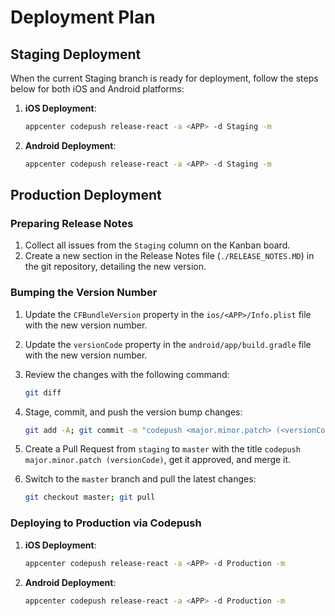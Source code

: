 # Deployment Plan

## Staging Deployment

When the current Staging branch is ready for deployment, follow the steps below for both iOS and Android platforms:

1. **iOS Deployment**:
    ```bash
    appcenter codepush release-react -a <APP> -d Staging -m
    ```

2. **Android Deployment**:
    ```bash
    appcenter codepush release-react -a <APP> -d Staging -m
    ```

## Production Deployment

### Preparing Release Notes

1. Collect all issues from the `Staging` column on the Kanban board.
2. Create a new section in the Release Notes file (`./RELEASE_NOTES.MD`) in the git repository, detailing the new version.

### Bumping the Version Number

1. Update the `CFBundleVersion` property in the `ios/<APP>/Info.plist` file with the new version number.
2. Update the `versionCode` property in the `android/app/build.gradle` file with the new version number.
3. Review the changes with the following command:
    ```bash
    git diff
    ```

4. Stage, commit, and push the version bump changes:
    ```bash
    git add -A; git commit -m "codepush <major.minor.patch> (<versionCode>)"; git push origin HEAD
    ```

5. Create a Pull Request from `staging` to `master` with the title `codepush major.minor.patch (versionCode)`, get it approved, and merge it.
6. Switch to the `master` branch and pull the latest changes:
    ```bash
    git checkout master; git pull
    ```

### Deploying to Production via Codepush

1. **iOS Deployment**:
    ```bash
    appcenter codepush release-react -a <APP> -d Production -m
    ```

2. **Android Deployment**:
    ```bash
    appcenter codepush release-react -a <APP> -d Production -m
    ```
